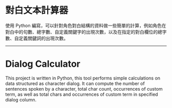 # 對白文本計算器

使用 Python 編寫，可以針對角色對白結構的資料做一些簡單的計算，例如角色在對白中的句數、總字數、自定義關鍵字的出現次數，以及在指定的對白欄位的總字數、自定義關鍵詞的出現次數。

---

# Dialog Calculator

This project is written in Python, this tool performs simple calculations on data structured as character dialog. It can compute the number of sentences spoken by a character, total char count, occurrences of custom term, as well as total chars and occurrences of custom term in specified dialog column.
